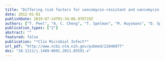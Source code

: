 ```yaml
---
title: "Differing risk factors for vancomycin-resistant and vancomycin-sensitive enterococcal bacteraemia"
date: 2012-01-01
publishDate: 2019-07-14T01:34:06.978719Z
authors: ["T. Peel", "A. C. Cheng", "T. Spelman", "M. Huysmans", "D. Spelman"]
publication_types: ["2"]
abstract: ""
featured: false
publication: "*Clin Microbiol Infect*"
url_pdf: "http://www.ncbi.nlm.nih.gov/pubmed/21848977"
doi: "10.1111/j.1469-0691.2011.03591.x"
---
```


